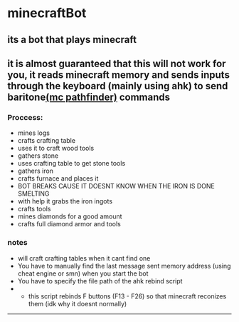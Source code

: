 # minecraftBot
its a bot that plays minecraft
---
it is almost guaranteed that this will not work for you, it reads minecraft memory and sends inputs through the keyboard (mainly using ahk) to send baritone[(mc pathfinder)](https://github.com/cabaletta/baritone) commands
---
### Proccess:
- mines logs
- crafts crafting table
- uses it to craft wood tools
- gathers stone
- uses crafting table to get stone tools
- gathers iron
- crafts furnace and places it
- BOT BREAKS CAUSE IT DOESNT KNOW WHEN THE IRON IS DONE SMELTING
- with help it grabs the iron ingots
- crafts tools
- mines diamonds for a good amount
- crafts full diamond armor and tools
### notes
- will craft crafting tables when it cant find one
- You have to manually find the last message sent memory address (using cheat engine or smn) when you start the bot
- You have to specify the file path of the ahk rebind script
- - this script rebinds F buttons (F13 - F26) so that minecraft reconizes them (idk why it doesnt normally)

---

